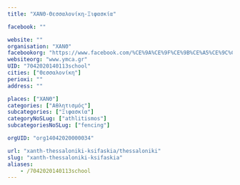 ```yaml
---
title: "ΧΑΝΘ-Θεσσαλονίκη-Ξιφασκία"

facebook: ""

website: ""
organisation: "ΧΑΝΘ"
facebookorg: "https://www.facebook.com/%CE%9A%CE%9F%CE%9B%CE%A5%CE%9C%CE%92%CE%97%CE%A4%CE%99%CE%9A%CE%9F-%CE%A7%CE%91%CE%9D%CE%98-158035910891406/"
websiteorg: "www.ymca.gr"
UID: "7042020140113school"
cities: ["Θεσσαλονίκη"]
perioxi: ""
address: ""

places: ["ΧΑΝΘ"]
categories: ["Αθλητισμός"]
subcategories: ["Ξιφασκία"]
categoryNoSLug: ["athlitismos"]
subcategoriesNoSLug: ["fencing"]

orgUID: "org14042020000034"

url: "xanth-thessaloniki-ksifaskia/thessaloniki"
slug: "xanth-thessaloniki-ksifaskia"
aliases:
    - /7042020140113school
---
```





